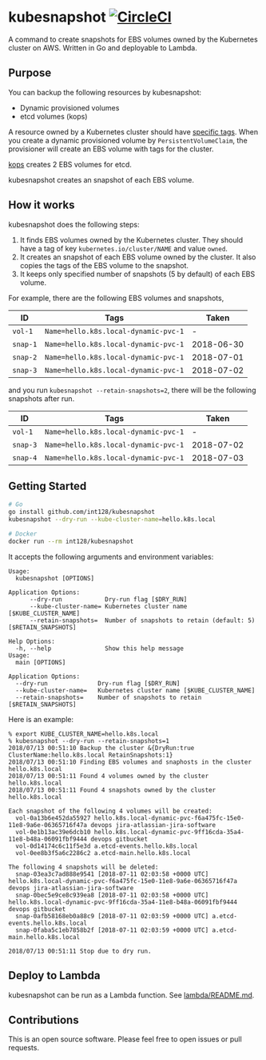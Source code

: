 # kubesnapshot [![CircleCI](https://circleci.com/gh/int128/kubesnapshot.svg?style=shield)](https://circleci.com/gh/int128/kubesnapshot)

A command to create snapshots for EBS volumes owned by the Kubernetes cluster on AWS.
Written in Go and deployable to Lambda.


## Purpose

You can backup the following resources by kubesnapshot:

- Dynamic provisioned volumes
- etcd volumes (kops)

A resource owned by a Kubernetes cluster should have [specific tags](https://github.com/kubernetes/kubernetes/blob/master/pkg/cloudprovider/providers/aws/tags.go).
When you create a dynamic provisioned volume by `PersistentVolumeClaim`, the provisioner will create an EBS volume with tags for the cluster.

[kops](https://github.com/kubernetes/kops) creates 2 EBS volumes for etcd.

kubesnapshot creates an snapshot of each EBS volume.


## How it works

kubesnapshot does the following steps:

1.  It finds EBS volumes owned by the Kubernetes cluster.
    They should have a tag of key `kubernetes.io/cluster/NAME` and value `owned`.
2.  It creates an snapshot of each EBS volume owned by the cluster.
    It also copies the tags of the EBS volume to the snapshot.
3.  It keeps only specified number of snapshots (5 by default) of each EBS volume.

For example, there are the following EBS volumes and snapshots,

ID       | Tags                                 | Taken
---------|--------------------------------------|------
`vol-1`  | `Name=hello.k8s.local-dynamic-pvc-1` | -
`snap-1` | `Name=hello.k8s.local-dynamic-pvc-1` | 2018-06-30
`snap-2` | `Name=hello.k8s.local-dynamic-pvc-1` | 2018-07-01
`snap-3` | `Name=hello.k8s.local-dynamic-pvc-1` | 2018-07-02

and you run `kubesnapshot --retain-snapshots=2`,
there will be the following snapshots after run.

ID       | Tags                                 | Taken
---------|--------------------------------------|------
`vol-1`  | `Name=hello.k8s.local-dynamic-pvc-1` | -
`snap-3` | `Name=hello.k8s.local-dynamic-pvc-1` | 2018-07-02
`snap-4` | `Name=hello.k8s.local-dynamic-pvc-1` | 2018-07-03


## Getting Started

```sh
# Go
go install github.com/int128/kubesnapshot
kubesnapshot --dry-run --kube-cluster-name=hello.k8s.local

# Docker
docker run --rm int128/kubesnapshot
```

It accepts the following arguments and environment variables:

```
Usage:
  kubesnapshot [OPTIONS]

Application Options:
      --dry-run            Dry-run flag [$DRY_RUN]
      --kube-cluster-name= Kubernetes cluster name [$KUBE_CLUSTER_NAME]
      --retain-snapshots=  Number of snapshots to retain (default: 5) [$RETAIN_SNAPSHOTS]

Help Options:
  -h, --help               Show this help message
Usage:
  main [OPTIONS]

Application Options:
  --dry-run              Dry-run flag [$DRY_RUN]
  --kube-cluster-name=   Kubernetes cluster name [$KUBE_CLUSTER_NAME]
  --retain-snapshots=    Number of snapshots to retain [$RETAIN_SNAPSHOTS]
```

Here is an example:

```
% export KUBE_CLUSTER_NAME=hello.k8s.local
% kubesnapshot --dry-run --retain-snapshots=1
2018/07/13 00:51:10 Backup the cluster &{DryRun:true ClusterName:hello.k8s.local RetainSnapshots:1}
2018/07/13 00:51:10 Finding EBS volumes and snaphosts in the cluster hello.k8s.local
2018/07/13 00:51:11 Found 4 volumes owned by the cluster hello.k8s.local
2018/07/13 00:51:11 Found 4 snapshots owned by the cluster hello.k8s.local

Each snapshot of the following 4 volumes will be created:
  vol-0a13b6e452da55927 hello.k8s.local-dynamic-pvc-f6a475fc-15e0-11e8-9a6e-06365716f47a devops jira-atlassian-jira-software
  vol-0e1b13ac39e6dcb10 hello.k8s.local-dynamic-pvc-9ff16cda-35a4-11e8-b48a-06091fbf9444 devops gitbucket
  vol-0d14174c6c11f5e3d a.etcd-events.hello.k8s.local
  vol-0ee8b3f5a6c2286c2 a.etcd-main.hello.k8s.local

The following 4 snapshots will be deleted:
  snap-03ea3c7ad888e9541 [2018-07-11 02:03:58 +0000 UTC] hello.k8s.local-dynamic-pvc-f6a475fc-15e0-11e8-9a6e-06365716f47a devops jira-atlassian-jira-software
  snap-0bec5e9ce8c939ea8 [2018-07-11 02:03:58 +0000 UTC] hello.k8s.local-dynamic-pvc-9ff16cda-35a4-11e8-b48a-06091fbf9444 devops gitbucket
  snap-0afb58168eb0a88c9 [2018-07-11 02:03:59 +0000 UTC] a.etcd-events.hello.k8s.local
  snap-0faba5c1eb7858b2f [2018-07-11 02:03:59 +0000 UTC] a.etcd-main.hello.k8s.local

2018/07/13 00:51:11 Stop due to dry run.
```


## Deploy to Lambda

kubesnapshot can be run as a Lambda function.
See [lambda/README.md](lambda/README.md).


## Contributions

This is an open source software.
Please feel free to open issues or pull requests.
